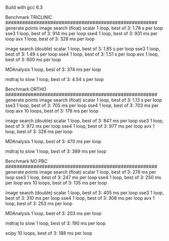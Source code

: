 Build with gcc 6.3

Benchmark TRICLINIC ######################################################
generate points
image search (float)
scalar
1 loop, best of 3: 1.78 s per loop
sse3
1 loop, best of 3: 914 ms per loop
sse4
1 loop, best of 3: 931 ms per loop
avx
1 loop, best of 3: 328 ms per loop

image search (double)
scalar
1 loop, best of 3: 1.85 s per loop
sse3
1 loop, best of 3: 1.49 s per loop
sse4
1 loop, best of 3: 1.51 s per loop
avx
1 loop, best of 3: 600 ms per loop

MDAnalysis
1 loop, best of 3: 374 ms per loop

mdtraj to slow
1 loop, best of 3: 4.54 s per loop

Benchmark ORTHO ######################################################
generate points
image search (float)
scalar
1 loop, best of 3: 1.13 s per loop
sse3
1 loop, best of 3: 705 ms per loop
sse4
1 loop, best of 3: 703 ms per loop
avx
10 loops, best of 3: 178 ms per loop

image search (double)
scalar
1 loop, best of 3: 847 ms per loop
sse3
1 loop, best of 3: 972 ms per loop
sse4
1 loop, best of 3: 977 ms per loop
avx
1 loop, best of 3: 329 ms per loop

MDAnalysis
1 loop, best of 3: 470 ms per loop

mdtraj to slow
1 loop, best of 3: 389 ms per loop

Benchmark NO PBC ######################################################
generate points
image search (float)
scalar
1 loop, best of 3: 278 ms per loop
sse3
1 loop, best of 3: 247 ms per loop
sse4
1 loop, best of 3: 250 ms per loop
avx
10 loops, best of 3: 135 ms per loop

image search (double)
scalar
1 loop, best of 3: 405 ms per loop
sse3
1 loop, best of 3: 310 ms per loop
sse4
1 loop, best of 3: 308 ms per loop
avx
1 loop, best of 3: 253 ms per loop

MDAnalysis
1 loop, best of 3: 203 ms per loop

mdtraj to slow
1 loop, best of 3: 190 ms per loop

scipy
10 loops, best of 3: 188 ms per loop

